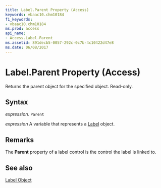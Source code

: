 ```yaml
---
title: Label.Parent Property (Access)
keywords: vbaac10.chm10184
f1_keywords:
- vbaac10.chm10184
ms.prod: access
api_name:
- Access.Label.Parent
ms.assetid: 891decb5-0057-292c-0c7b-4c10422d47e8
ms.date: 06/08/2017
---
```



# Label.Parent Property (Access)

Returns the parent object for the specified object. Read-only.


## Syntax

 _expression_. `Parent`

 _expression_ A variable that represents a [Label](Access.Label.md) object.


## Remarks

The  **Parent** property of a label control is the control the label is linked to.


## See also


[Label Object](Access.Label.md)

